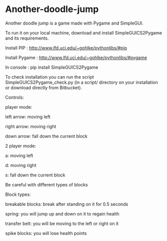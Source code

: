 Another-doodle-jump
===================
Another doodle jump is a game made with Pygame and SimpleGUI.

To run it on your local machine, download and install SimpleGUICS2Pygame and its requirements.

Install PIP : http://www.lfd.uci.edu/~gohlke/pythonlibs/#pip

Install Pygame : http://www.lfd.uci.edu/~gohlke/pythonlibs/#pygame

In console : pip install SimpleGUICS2Pygame

To check installation you can run the script SimpleGUICS2Pygame_check.py (in a script/ directory on your installation or download directly from Bitbucket).


Controls:

player mode:

left arrow: moving left

right arrow: moving right

down arrow: fall down the current block

2 player mode:

a: moving left

d: moving right

s: fall down the current block

Be careful with different types of blocks

Block types:

breakable blocks: break after standing on it for 0.5 seconds

spring: you will jump up and down on it to regain health

transfer belt: you will be moving to the left or right on it

spike blocks: you will lose health points
